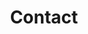 ---
title: "Contact"
description : "this is a meta description"

content:
  help_us: "Aidez-nous à construire la plateforme en devenant l’un des pionniers de Toha. Soyez les premiers à la tester !"
  beta_tester: "Pour ce faire, rien de plus simple, indiquez votre adresse mail juste ici :"
    
draft: false
---